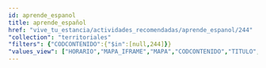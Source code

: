 ```yaml
---
id: aprende_espanol
title: aprende_español
href: "vive_tu_estancia/actividades_recomendadas/aprende_espanol/244"
"collection": "territoriales"
"filters": {"CODCONTENIDO":{"$in":[null,244]}}
"values_view": ["HORARIO","MAPA_IFRAME","MAPA","CODCONTENIDO","TITULO","ZONA","TELEFONO","FAX","WEB_PROPIA","DIRECCION","EMAIL","INDICADORES","IMAGEN","DESCRIPCION_COMUN","RECURSOS","CONTENIDOS_RELACIONADOS"]
---
```

<div class="row">
    <div flex="100" layout="column" layout-gt-md="row" class="large-10 large-offset-1 columns">
        <app-accordion flex="100" flex-gt-sm="25"></app-accordion>
        <app-paginator-browser flex layout="column">
            <div flex="100" ng-class="{'end': $last}" ng-repeat="card in elements()">
                <app-card-standard item="card" prefix="node.href"></app-card-standard>
            </div>
        </app-paginator-browser>
    </div>
</div>
